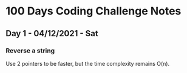 # 100 Days Coding Challenge Notes

## Day 1 - 04/12/2021 - Sat
### Reverse a string
Use 2 pointers to be faster, but the time complexity remains O(n).